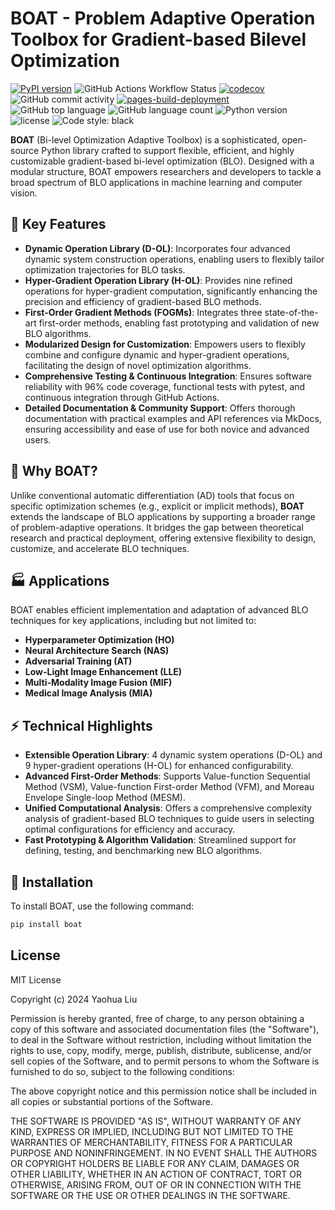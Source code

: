 
# BOAT - Problem Adaptive Operation Toolbox for Gradient-based Bilevel Optimization
[![PyPI version](https://badge.fury.io/py/boml.svg)](https://badge.fury.io/py/boml)
![GitHub Actions Workflow Status](https://img.shields.io/github/actions/workflow/status/callous-youth/BOAT/workflow.yml)
[![codecov](https://codecov.io/github/callous-youth/BOAT/graph/badge.svg?token=0MKAOQ9KL3)](https://codecov.io/github/callous-youth/BOAT)
![GitHub commit activity](https://img.shields.io/github/commit-activity/w/callous-youth/BOAT)
[![pages-build-deployment](https://github.com/callous-youth/BOAT/actions/workflows/pages/pages-build-deployment/badge.svg)](https://github.com/callous-youth/BOAT/actions/workflows/pages/pages-build-deployment)
![GitHub top language](https://img.shields.io/github/languages/top/callous-youth/BOAT)
![GitHub language count](https://img.shields.io/github/languages/count/callous-youth/BOAT)
![Python version](https://img.shields.io/pypi/pyversions/boml)
![license](https://img.shields.io/badge/license-MIT-000000.svg)
![Code style: black](https://img.shields.io/badge/code%20style-black-000000.svg)


**BOAT** (Bi-level Optimization Adaptive Toolbox) is a sophisticated, open-source Python library crafted to support flexible, efficient, and highly customizable gradient-based bi-level optimization (BLO). Designed with a modular structure, BOAT empowers researchers and developers to tackle a broad spectrum of BLO applications in machine learning and computer vision.

## 🔑  **Key Features**
- **Dynamic Operation Library (D-OL)**: Incorporates four advanced dynamic system construction operations, enabling users to flexibly tailor optimization trajectories for BLO tasks.
- **Hyper-Gradient Operation Library (H-OL)**: Provides nine refined operations for hyper-gradient computation, significantly enhancing the precision and efficiency of gradient-based BLO methods.
- **First-Order Gradient Methods (FOGMs)**: Integrates three state-of-the-art first-order methods, enabling fast prototyping and validation of new BLO algorithms.
- **Modularized Design for Customization**: Empowers users to flexibly combine and configure dynamic and hyper-gradient operations, facilitating the design of novel optimization algorithms.
- **Comprehensive Testing & Continuous Integration**: Ensures software reliability with 96% code coverage, functional tests with pytest, and continuous integration through GitHub Actions.
- **Detailed Documentation & Community Support**: Offers thorough documentation with practical examples and API references via MkDocs, ensuring accessibility and ease of use for both novice and advanced users.

##  🚀 **Why BOAT?**
Unlike conventional automatic differentiation (AD) tools that focus on specific optimization schemes (e.g., explicit or implicit methods), **BOAT** extends the landscape of BLO applications by supporting a broader range of problem-adaptive operations. It bridges the gap between theoretical research and practical deployment, offering extensive flexibility to design, customize, and accelerate BLO techniques.

##  🏭 **Applications**
BOAT enables efficient implementation and adaptation of advanced BLO techniques for key applications, including but not limited to:
- **Hyperparameter Optimization (HO)**
- **Neural Architecture Search (NAS)**
- **Adversarial Training (AT)**
- **Low-Light Image Enhancement (LLE)**
- **Multi-Modality Image Fusion (MIF)**
- **Medical Image Analysis (MIA)**

##  ⚡ **Technical Highlights**
- **Extensible Operation Library**: 4 dynamic system operations (D-OL) and 9 hyper-gradient operations (H-OL) for enhanced configurability.
- **Advanced First-Order Methods**: Supports Value-function Sequential Method (VSM), Value-function First-order Method (VFM), and Moreau Envelope Single-loop Method (MESM).
- **Unified Computational Analysis**: Offers a comprehensive complexity analysis of gradient-based BLO techniques to guide users in selecting optimal configurations for efficiency and accuracy.
- **Fast Prototyping & Algorithm Validation**: Streamlined support for defining, testing, and benchmarking new BLO algorithms.

##  🔨 **Installation**
To install BOAT, use the following command:
```bash
pip install boat
```


[comment]: <> (BOML is a modularized optimization library that unifies several ML algorithms into a common bilevel optimization framework. It provides interfaces to implement popular bilevel optimization algorithms, so that you could quickly build your own meta learning neural network and test its performance.)

[comment]: <> (ReadMe.md contains brief introduction to implement meta-initialization-based and meta-feature-based methods in few-shot classification field. Except for algorithms which have been proposed, various combinations of lower level and upper level strategies are available. )

[comment]: <> (## Meta Learning )

[comment]: <> (Meta learning works fairly well when facing incoming new tasks by learning an initialization with favorable generalization capability. And it also has good performance even provided with a small amount of training data available, which gives birth to various solutions for different application such as few-shot learning problem.)

[comment]: <> (We present a general bilevel optimization paradigm to unify different types of meta learning approaches, and the mathematical form could be summarized as below:<br>)

[comment]: <> (<div align=center>)
  
[comment]: <> (![Bilevel Optimization Model]&#40;https://github.com/dut-media-lab/BOML/blob/master/figures/p1.png&#41;)

[comment]: <> (</div>)

[comment]: <> (## Generic Optimization Routine)

[comment]: <> (Here we illustrate the generic optimization process and hierarchically built strategies in the figure, which could be quikcly implemented in the following example.<br>)

[comment]: <> (<div align=center>)
  
[comment]: <> (![Optimization Routine]&#40;https://github.com/dut-media-lab/BOML/blob/master/figures/p2.png&#41;)

[comment]: <> (</div>)

[comment]: <> (## Documentation )

[comment]: <> (For more detailed information of basic function and construction process, please refer to our [Documentation]&#40;https://boml.readthedocs.io&#41; or[Project Page]&#40;https://dut-media-lab.github.io/BOML/&#41;. Scripts in the directory named test_script are useful for constructing general training process.)

[comment]: <> (Here we give recommended settings for specific hyper paremeters to quickly test performance of popular algorithms.)

[comment]: <> (## Running examples)

[comment]: <> (### Start from loading data)

[comment]: <> (```python)

[comment]: <> (import boml)

[comment]: <> (from boml import utils)

[comment]: <> (from test_script.script_helper import *)

[comment]: <> (dataset = boml.load_data.meta_omniglot&#40;)

[comment]: <> (    std_num_classes=args.classes,)

[comment]: <> (    examples_train=args.examples_train,)

[comment]: <> (    examples_test=args.examples_test,)

[comment]: <> (&#41;)

[comment]: <> (# create instance of BOMLExperiment for ong single task)

[comment]: <> (ex = boml.BOMLExperiment&#40;dataset&#41;)

[comment]: <> (```)

[comment]: <> (### Build network structure and define parameters for meta-learner and base-learner)

[comment]: <> (```python)

[comment]: <> (boml_ho = boml.BOLVOptimizer&#40;)

[comment]: <> (    method="MetaInit", inner_method="Simple", outer_method="Simple")

[comment]: <> (&#41;)

[comment]: <> (meta_learner = boml_ho.meta_learner&#40;_input=ex.x, dataset=dataset, meta_model="V1"&#41;)

[comment]: <> (ex.adapt_model = boml_ho.base_learner&#40;_input=ex.x, meta_learner=meta_learner&#41;)

[comment]: <> (``` )

[comment]: <> (### Define LL objectives and LL calculation process)

[comment]: <> (```python)

[comment]: <> (loss_inner = utils.cross_entropy&#40;pred=ex.adapt_model.out, label=ex.y&#41;)

[comment]: <> (accuracy = utils.classification_acc&#40;pred=ex.adapt_model.out, label=ex.y&#41;)

[comment]: <> (inner_grad = boml_ho.ll_problem&#40;)

[comment]: <> (    inner_objective=loss_inner,)

[comment]: <> (    learning_rate=args.lr,)

[comment]: <> (    T=args.T,)

[comment]: <> (    experiment=ex,)

[comment]: <> (    var_list=ex.adapt_model.var_list,)

[comment]: <> (&#41;)

[comment]: <> (```)

[comment]: <> (### Define UL objectives and UL calculation process)

[comment]: <> (```python)

[comment]: <> (loss_outer = utils.cross_entropy&#40;pred=ex.adapt_model.re_forward&#40;ex.x_&#41;.out, label=ex.y_&#41;  # loss function)

[comment]: <> (boml_ho.ul_problem&#40;)

[comment]: <> (    outer_objective=loss_outer,)

[comment]: <> (    meta_learning_rate=args.meta_lr,)

[comment]: <> (    inner_grad=inner_grad,)

[comment]: <> (    meta_param=tf.get_collection&#40;boml.extension.GraphKeys.METAPARAMETERS&#41;,)

[comment]: <> (&#41;)

[comment]: <> (```)

[comment]: <> (### Aggregate all the defined operations)

[comment]: <> (```python)

[comment]: <> (# Only need to be called once after all the tasks are ready)

[comment]: <> (boml_ho.aggregate_all&#40;&#41;)

[comment]: <> (```)

[comment]: <> (### Meta training iteration)

[comment]: <> (```python)

[comment]: <> (with tf.Session&#40;&#41; as sess:)

[comment]: <> (    tf.global_variables_initializer&#40;&#41;.run&#40;session=sess&#41;)

[comment]: <> (    for itr in range&#40;args.meta_train_iterations&#41;:)

[comment]: <> (        # Generate the feed_dict for calling run&#40;&#41; everytime)

[comment]: <> (        train_batch = BatchQueueMock&#40;)

[comment]: <> (            dataset.train, 1, args.meta_batch_size, utils.get_rand_state&#40;1&#41;)

[comment]: <> (        &#41;)

[comment]: <> (        tr_fd, v_fd = utils.feed_dict&#40;train_batch.get_single_batch&#40;&#41;, ex&#41;)

[comment]: <> (        # Meta training step)

[comment]: <> (        boml_ho.run&#40;tr_fd, v_fd&#41;)

[comment]: <> (        if itr % 100 == 0:)

[comment]: <> (            print&#40;sess.run&#40;loss_inner, utils.merge_dicts&#40;tr_fd, v_fd&#41;&#41;&#41;)

[comment]: <> (```)

[comment]: <> (## Related Methods )

[comment]: <> ( - [Hyperparameter optimization with approximate gradient&#40;HOAG&#41;]&#40;https://arxiv.org/abs/1602.02355&#41;)

[comment]: <> ( - [Model-Agnostic Meta-Learning for Fast Adaptation of Deep Networks&#40;MAML&#41;]&#40;https://arxiv.org/abs/1703.03400&#41;)

[comment]: <> ( - [On First-Order Meta-Learning Algorithms&#40;FMAML&#41;]&#40;https://arxiv.org/abs/1703.03400&#41;)

[comment]: <> ( - [Meta-SGD: Learning to Learn Quickly for Few-Shot Learning&#40;Meta-SGD&#41;]&#40;https://arxiv.org/pdf/1707.09835.pdf&#41;)

[comment]: <> ( - [Bilevel Programming for Hyperparameter Optimization and Meta-Learning&#40;RHG&#41;]&#40;http://export.arxiv.org/pdf/1806.04910&#41;)

[comment]: <> ( - [Truncated Back-propagation for Bilevel Optimization&#40;TG&#41;]&#40;https://arxiv.org/pdf/1810.10667.pdf&#41;)

[comment]: <> ( - [Gradient-Based Meta-Learning with Learned Layerwise Metric and Subspace&#40;MT-net&#41;]&#40;http://proceedings.mlr.press/v80/lee18a/lee18a.pdf&#41;)

[comment]: <> ( - [Meta-Learning with warped gradient Descent&#40;WarpGrad&#41;&#41;]&#40;https://arxiv.org/abs/1909.00025&#41;)

[comment]: <> ( - [DARTS: Differentiable Architecture Search&#40;DARTS&#41;]&#40;https://arxiv.org/pdf/1806.09055.pdf&#41;)

[comment]: <> ( - [A Generic First-Order Algorithmic Framework for Bi-Level Programming Beyond Lower-Level Singleton&#40;BDA&#41;]&#40;https://arxiv.org/pdf/2006.04045.pdf&#41;)



## License

MIT License

Copyright (c) 2024 Yaohua Liu

Permission is hereby granted, free of charge, to any person obtaining a copy
of this software and associated documentation files (the "Software"), to deal
in the Software without restriction, including without limitation the rights
to use, copy, modify, merge, publish, distribute, sublicense, and/or sell
copies of the Software, and to permit persons to whom the Software is
furnished to do so, subject to the following conditions:

The above copyright notice and this permission notice shall be included in all
copies or substantial portions of the Software.

THE SOFTWARE IS PROVIDED "AS IS", WITHOUT WARRANTY OF ANY KIND, EXPRESS OR
IMPLIED, INCLUDING BUT NOT LIMITED TO THE WARRANTIES OF MERCHANTABILITY,
FITNESS FOR A PARTICULAR PURPOSE AND NONINFRINGEMENT. IN NO EVENT SHALL THE
AUTHORS OR COPYRIGHT HOLDERS BE LIABLE FOR ANY CLAIM, DAMAGES OR OTHER
LIABILITY, WHETHER IN AN ACTION OF CONTRACT, TORT OR OTHERWISE, ARISING FROM,
OUT OF OR IN CONNECTION WITH THE SOFTWARE OR THE USE OR OTHER DEALINGS IN THE
SOFTWARE.



